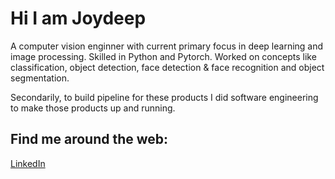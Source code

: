 # Hi I am Joydeep

<!--
**joydeep2683/joydeep2683** is a ✨ _special_ ✨ repository because its `README.md` (this file) appears on your GitHub profile.

Here are some ideas to get you started:

- 🔭 I’m currently working on ...
- 🌱 I’m currently learning ...
- 👯 I’m looking to collaborate on ...
- 🤔 I’m looking for help with ...
- 💬 Ask me about ...
- 📫 How to reach me: ...
- 😄 Pronouns: ...
- ⚡ Fun fact: ...
-->

A computer vision enginner with current primary focus in deep learning and image processing. Skilled in Python and Pytorch. Worked on concepts like classification, object detection, face detection & face recognition and object segmentation.

Secondarily, to build pipeline for these products I did software engineering to make those products up and running.

## Find me around the web:
[LinkedIn](https://www.linkedin.com/in/joydeepballabh/)
